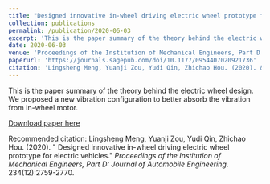 ```yaml
---
title: "Designed innovative in-wheel driving electric wheel prototype for electric vehicles."
collection: publications
permalink: /publication/2020-06-03
excerpt: 'This is the paper summary of the theory behind the electric wheel design'
date: 2020-06-03
venue: 'Proceedings of the Institution of Mechanical Engineers, Part D: Journal of Automobile Engineering'
paperurl: 'https://journals.sagepub.com/doi/10.1177/0954407020921736'
citation: 'Lingsheng Meng, Yuanji Zou, Yudi Qin, Zhichao Hou. (2020). &quot; Designed innovative in-wheel driving electric wheel prototype for electric vehicles.&quot; <i>Proceedings of the Institution of Mechanical Engineers, Part D: Journal of Automobile Engineering</i>. 234(12):2759-2770.'
---
```

This is the paper summary of the theory behind the electric wheel design. We proposed a new vibration configuration to better absorb the vibration from in-wheel motor.

[Download paper here](http://academicpages.github.io/files/paper1.pdf)

Recommended citation: Lingsheng Meng, Yuanji Zou, Yudi Qin, Zhichao Hou. (2020). &quot; Designed innovative in-wheel driving electric wheel prototype for electric vehicles.&quot; <i>Proceedings of the Institution of Mechanical Engineers, Part D: Journal of Automobile Engineering</i>. 234(12):2759-2770.
